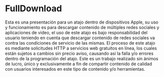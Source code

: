 
# FullDownload
Esta es una presentación para un atajo dentro de dispositivos Apple, su uso y funcionamiento es para descargar contenido de múltiples redes sociales y aplicaciones de video, el uso de este atajo es bajo responsabilidad del usuario teniendo en cuenta que descargar contenido de redes sociales va contra las condiciones de servicio de las mismas.
El proceso de este atajo es mediante solicitudes HTTP a servicios web gratuitos en línea, los cuales están sujetos a cambios sin precio aviso, causando así la falla y/o errores dentro de la programación del atajo.
Este es un trabajo realizado sin ánimos de lucro, único y exclusivamente a fin de compartir contenido de calidad con usuarios interesados en este tipo de contenido y/o herramientas.
